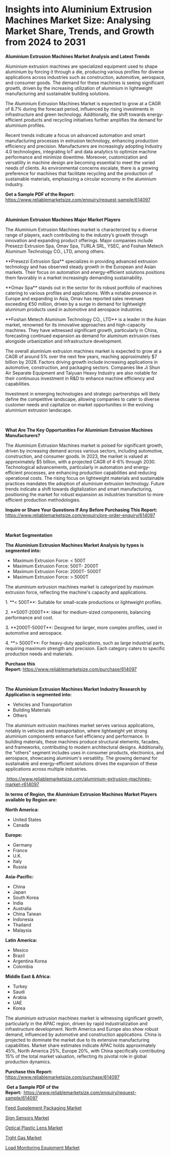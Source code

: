 <p><h1>Insights into Aluminium Extrusion Machines Market Size: Analysing Market Share, Trends, and Growth from 2024 to 2031</h1></p><p><strong>Aluminium Extrusion Machines Market Analysis and Latest Trends</strong></p>
<p><p>Aluminium extrusion machines are specialized equipment used to shape aluminium by forcing it through a die, producing various profiles for diverse applications across industries such as construction, automotive, aerospace, and consumer goods. The demand for these machines is seeing significant growth, driven by the increasing utilization of aluminium in lightweight manufacturing and sustainable building solutions.</p><p>The Aluminium Extrusion Machines Market is expected to grow at a CAGR of 8.7% during the forecast period, influenced by rising investments in infrastructure and green technology. Additionally, the shift towards energy-efficient products and recycling initiatives further amplifies the demand for aluminium profiles. </p><p>Recent trends indicate a focus on advanced automation and smart manufacturing processes in extrusion technology, enhancing production efficiency and precision. Manufacturers are increasingly adopting Industry 4.0 technologies, integrating IoT and data analytics to optimize machine performance and minimize downtime. Moreover, customization and versatility in machine design are becoming essential to meet the varied needs of clients. As environmental concerns escalate, there is a growing preference for machines that facilitate recycling and the production of sustainable materials, emphasizing a circular economy in the aluminium industry.</p></p>
<p><strong>Get a Sample PDF of the Report:&nbsp;</strong> <a href="https://www.reliablemarketsize.com/enquiry/request-sample/614097?utm_campaign=1186&utm_medium=2&utm_source=Github&utm_content=ia&utm_term=30092024&utm_id=aluminium-extrusion-machines">https://www.reliablemarketsize.com/enquiry/request-sample/614097</a></p>
<p>&nbsp;</p>
<p><strong>Aluminium Extrusion Machines Major Market Players</strong></p>
<p><p>The Aluminium Extrusion Machines market is characterized by a diverse range of players, each contributing to the industry’s growth through innovation and expanding product offerings. Major companies include Presezzi Extrusion Spa, Omav Spa, TURLA SRL, YSEC, and Foshan Metech Aluminum Technology CO., LTD, among others.</p><p>**Presezzi Extrusion Spa** specializes in providing advanced extrusion technology and has observed steady growth in the European and Asian markets. Their focus on automation and energy-efficient solutions positions them favorably in a market increasingly demanding sustainability.</p><p>**Omav Spa** stands out in the sector for its robust portfolio of machines catering to various profiles and applications. With a notable presence in Europe and expanding in Asia, Omav has reported sales revenues exceeding €50 million, driven by a surge in demand for lightweight aluminum products used in automotive and aerospace industries.</p><p>**Foshan Metech Aluminum Technology CO., LTD** is a leader in the Asian market, renowned for its innovative approaches and high-capacity machines. They have witnessed significant growth, particularly in China, forecasting continued expansion as demand for aluminum extrusion rises alongside urbanization and infrastructure development.</p><p>The overall aluminium extrusion machines market is expected to grow at a CAGR of around 5% over the next few years, reaching approximately $7 billion by 2028. Factors driving growth include increasing applications in automotive, construction, and packaging sectors. Companies like Ji Shun Air Separate Equipment and Taiyuan Heavy Industry are also notable for their continuous investment in R&D to enhance machine efficiency and capabilities.</p><p>Investment in emerging technologies and strategic partnerships will likely define the competitive landscape, allowing companies to cater to diverse customer needs and capitalize on market opportunities in the evolving aluminium extrusion landscape.</p></p>
<p>&nbsp;</p>
<p><strong>What Are The Key Opportunities For Aluminium Extrusion Machines Manufacturers?</strong></p>
<p><p>The Aluminium Extrusion Machines market is poised for significant growth, driven by increasing demand across various sectors, including automotive, construction, and consumer goods. In 2023, the market is valued at approximately $5 billion, with a projected CAGR of 4-6% through 2030. Technological advancements, particularly in automation and energy-efficient processes, are enhancing production capabilities and reducing operational costs. The rising focus on lightweight materials and sustainable practices mandates the adoption of aluminium extrusion technology. Future trends indicate a shift towards digitalization and smart manufacturing, positioning the market for robust expansion as industries transition to more efficient production methodologies.</p></p>
<p><strong>Inquire or Share Your Questions If Any Before Purchasing This Report:</strong> <a href="https://www.reliablemarketsize.com/enquiry/pre-order-enquiry/614097?utm_campaign=1186&utm_medium=2&utm_source=Github&utm_content=ia&utm_term=30092024&utm_id=aluminium-extrusion-machines">https://www.reliablemarketsize.com/enquiry/pre-order-enquiry/614097</a></p>
<p>&nbsp;</p>
<p><strong>Market Segmentation</strong></p>
<p><strong>The Aluminium Extrusion Machines Market Analysis by types is segmented into:</strong></p>
<p><ul><li>Maximum Extrusion Force: < 500T</li><li>Maximum Extrusion Force: 500T- 2000T</li><li>Maximum Extrusion Force: 2000T- 5000T</li><li>Maximum Extrusion Force: > 5000T</li></ul></p>
<p><p>The aluminium extrusion machines market is categorized by maximum extrusion force, reflecting the machine's capacity and applications. </p><p>1. **< 500T**: Suitable for small-scale productions or lightweight profiles.</p><p>2. **500T-2000T**: Ideal for medium-sized components, balancing performance and cost.</p><p>3. **2000T-5000T**: Designed for larger, more complex profiles, used in automotive and aerospace.</p><p>4. **> 5000T**: For heavy-duty applications, such as large industrial parts, requiring maximum strength and precision. Each category caters to specific production needs and materials.</p></p>
<p><strong>Purchase this Report:&nbsp;</strong><a href="https://www.reliablemarketsize.com/purchase/614097?utm_campaign=1186&utm_medium=2&utm_source=Github&utm_content=ia&utm_term=30092024&utm_id=aluminium-extrusion-machines">https://www.reliablemarketsize.com/purchase/614097</a></p>
<p>&nbsp;</p>
<p><strong>The Aluminium Extrusion Machines Market Industry Research by Application is segmented into:</strong></p>
<p><ul><li>Vehicles and Transportation</li><li>Building Materials</li><li>Others</li></ul></p>
<p><p>The aluminium extrusion machines market serves various applications, notably in vehicles and transportation, where lightweight yet strong aluminium components enhance fuel efficiency and performance. In building materials, these machines produce structural elements, facades, and frameworks, contributing to modern architectural designs. Additionally, the "others" segment includes uses in consumer products, electronics, and aerospace, showcasing aluminium's versatility. The growing demand for sustainable and energy-efficient solutions drives the expansion of these applications across multiple industries.</p></p>
<p><a href="https://www.reliablemarketsize.com/aluminium-extrusion-machines-market-r614097?utm_campaign=1186&utm_medium=2&utm_source=Github&utm_content=ia&utm_term=30092024&utm_id=aluminium-extrusion-machines">&nbsp;https://www.reliablemarketsize.com/aluminium-extrusion-machines-market-r614097</a></p>
<p><strong>In terms of Region, the Aluminium Extrusion Machines Market Players available by Region are:</strong></p>
<p>
    <p> <strong> North America: </strong>
        <ul>
            <li>United States</li>
            <li>Canada</li>
        </ul>
        </p> 
    <p> <strong> Europe: </strong>
        <ul>
            <li>Germany</li>
            <li>France</li>
            <li>U.K.</li>
            <li>Italy</li>
            <li>Russia</li>
        </ul>
        </p> 
    <p> <strong> Asia-Pacific: </strong>
        <ul>
            <li>China</li>
            <li>Japan</li>
            <li>South Korea</li>
            <li>India</li>
            <li>Australia</li>
            <li>China Taiwan</li>
            <li>Indonesia</li>
            <li>Thailand</li>
            <li>Malaysia</li>
        </ul>
        </p> 
    <p> <strong> Latin America: </strong>
        <ul>
            <li>Mexico</li>
            <li>Brazil</li>
            <li>Argentina Korea</li>
            <li>Colombia</li>
        </ul>
        </p> 
    <p> <strong> Middle East & Africa: </strong>
        <ul>
            <li>Turkey</li>
            <li>Saudi</li>
            <li>Arabia</li>
            <li>UAE</li>
            <li>Korea</li>
        </ul>
    </p>
    </p>
<p><p>The aluminium extrusion machines market is witnessing significant growth, particularly in the APAC region, driven by rapid industrialization and infrastructure development. North America and Europe also show robust demand, influenced by automotive and construction applications. China is projected to dominate the market due to its extensive manufacturing capabilities. Market share estimates indicate APAC holds approximately 45%, North America 25%, Europe 20%, with China specifically contributing 15% of the total market valuation, reflecting its pivotal role in global production dynamics.</p></p>
<p><strong>Purchase this Report: </strong><a href="https://www.reliablemarketsize.com/purchase/614097?utm_campaign=1186&utm_medium=2&utm_source=Github&utm_content=ia&utm_term=30092024&utm_id=aluminium-extrusion-machines">https://www.reliablemarketsize.com/purchase/614097</a></p>
<p>&nbsp;<strong>Get a Sample PDF of the Report:&nbsp;&nbsp;</strong><a href="https://www.reliablemarketsize.com/enquiry/request-sample/614097?utm_campaign=1186&utm_medium=2&utm_source=Github&utm_content=ia&utm_term=30092024&utm_id=aluminium-extrusion-machines">https://www.reliablemarketsize.com/enquiry/request-sample/614097</a></p>
<p><strong></strong></p>
<p><p><a href="https://github.com/LoretaDushku585/Market-Research-Report-List-1/blob/main/feed-supplement-packaging-market.md?utm_campaign=1186&utm_medium=2&utm_source=Github&utm_content=ia&utm_term=30092024&utm_id=aluminium-extrusion-machines">Feed Supplement Packaging Market</a></p><p><a href="https://github.com/AKSHATREPORTPRIME/Market-Research-Report-List-6/blob/main/sign-sensors-market.md?utm_campaign=1186&utm_medium=2&utm_source=Github&utm_content=ia&utm_term=30092024&utm_id=aluminium-extrusion-machines">Sign Sensors Market</a></p><p><a href="https://issuu.com/reportprime-2/docs/optical-plastic-lens-market-size-20_b705de76bf2131?utm_campaign=1186&utm_medium=2&utm_source=Github&utm_content=ia&utm_term=30092024&utm_id=aluminium-extrusion-machines">Optical Plastic Lens Market</a></p><p><a href="https://www.linkedin.com/pulse/tight-gas-market-size-growth-trends-industry-analysis-type-vmazc?utm_campaign=1186&utm_medium=2&utm_source=Github&utm_content=ia&utm_term=30092024&utm_id=aluminium-extrusion-machines">Tight Gas Market</a></p><p><a href="https://www.linkedin.com/pulse/global-load-monitoring-equipment-market-trends-insights-eirke?utm_campaign=1186&utm_medium=2&utm_source=Github&utm_content=ia&utm_term=30092024&utm_id=aluminium-extrusion-machines">Load Monitoring Equipment Market</a></p></p>